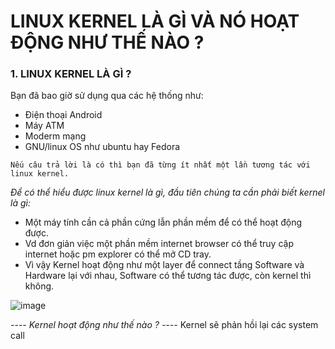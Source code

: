 # LINUX KERNEL LÀ GÌ VÀ NÓ HOẠT ĐỘNG NHƯ THẾ NÀO ?
### 1. LINUX KERNEL LÀ GÌ ?
Bạn đã bao giờ sử dụng qua các hệ thống như:
- Điện thoại Android
- Máy ATM
- Moderm mạng
- GNU/linux OS như ubuntu hay Fedora

`Nếu câu trả lời là có thì bạn đã từng ít nhất một lần tương tác với linux kernel.`

*Để có thể hiểu được linux kernel là gì, đầu tiên chúng ta cần phải biết kernel là gì:*
- Một máy tính cần cả phần cứng lẫn phần mềm để có thể hoạt động được.
- Vd đơn giản việc một phần mềm internet browser có thể truy cập internet hoặc pm explorer có thể mở CD tray.
- Vì vậy Kernel hoạt động như một layer để connect tầng Software và Hardware lại với nhau, Software có thể tương tác được, còn kernel thì không.

 ![image](https://github.com/4ndykhang99/Hoc_Hanh_Cac_Kieu/assets/78153591/01ebe6db-a1de-4320-8d78-393e88c5048d)

*---- Kernel hoạt động như thế nào ? ----*
Kernel sẽ phản hồi lại các system call
